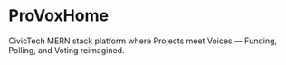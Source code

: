 # ProVoxHome
CivicTech MERN stack platform where Projects meet Voices — Funding, Polling, and Voting reimagined.
